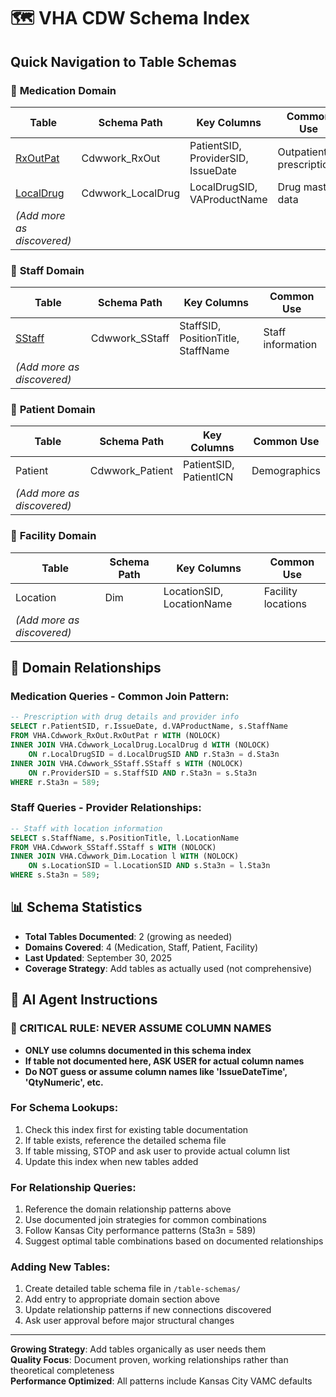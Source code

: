 # 🗺️ VHA CDW Schema Index

## Quick Navigation to Table Schemas

### 💊 **Medication Domain**
| Table | Schema Path | Key Columns | Common Use |
|-------|-------------|-------------|------------|
| [RxOutPat](./table-schemas/RxOutPat.md) | Cdwwork_RxOut | PatientSID, ProviderSID, IssueDate | Outpatient prescriptions |
| [LocalDrug](./table-schemas/LocalDrug.md) | Cdwwork_LocalDrug | LocalDrugSID, VAProductName | Drug master data |
| *(Add more as discovered)* | | | |

### 👥 **Staff Domain**  
| Table | Schema Path | Key Columns | Common Use |
|-------|-------------|-------------|------------|
| [SStaff](./table-schemas/SStaff.md) | Cdwwork_SStaff | StaffSID, PositionTitle, StaffName | Staff information |
| *(Add more as discovered)* | | | |

### 🏥 **Patient Domain**
| Table | Schema Path | Key Columns | Common Use |
|-------|-------------|-------------|------------|
| Patient | Cdwwork_Patient | PatientSID, PatientICN | Demographics |
| *(Add more as discovered)* | | | |

### 🏢 **Facility Domain**
| Table | Schema Path | Key Columns | Common Use |
|-------|-------------|-------------|------------|
| Location | Dim | LocationSID, LocationName | Facility locations |
| *(Add more as discovered)* | | | |

## 🔗 **Domain Relationships**

### **Medication Queries - Common Join Pattern:**
```sql
-- Prescription with drug details and provider info
SELECT r.PatientSID, r.IssueDate, d.VAProductName, s.StaffName
FROM VHA.Cdwwork_RxOut.RxOutPat r WITH (NOLOCK)
INNER JOIN VHA.Cdwwork_LocalDrug.LocalDrug d WITH (NOLOCK)
    ON r.LocalDrugSID = d.LocalDrugSID AND r.Sta3n = d.Sta3n
INNER JOIN VHA.Cdwwork_SStaff.SStaff s WITH (NOLOCK)
    ON r.ProviderSID = s.StaffSID AND r.Sta3n = s.Sta3n
WHERE r.Sta3n = 589;
```

### **Staff Queries - Provider Relationships:**
```sql  
-- Staff with location information
SELECT s.StaffName, s.PositionTitle, l.LocationName
FROM VHA.Cdwwork_SStaff.SStaff s WITH (NOLOCK)
INNER JOIN VHA.Cdwwork_Dim.Location l WITH (NOLOCK)
    ON s.LocationSID = l.LocationSID AND s.Sta3n = l.Sta3n
WHERE s.Sta3n = 589;
```

## 📊 **Schema Statistics**
- **Total Tables Documented**: 2 (growing as needed)
- **Domains Covered**: 4 (Medication, Staff, Patient, Facility)
- **Last Updated**: September 30, 2025
- **Coverage Strategy**: Add tables as actually used (not comprehensive)

## 🎯 **AI Agent Instructions**

### **🚨 CRITICAL RULE: NEVER ASSUME COLUMN NAMES**
- **ONLY use columns documented in this schema index**
- **If table not documented here, ASK USER for actual column names**
- **Do NOT guess or assume column names like 'IssueDateTime', 'QtyNumeric', etc.**

### **For Schema Lookups:**
1. Check this index first for existing table documentation
2. If table exists, reference the detailed schema file  
3. If table missing, STOP and ask user to provide actual column list
4. Update this index when new tables added

### **For Relationship Queries:**
1. Reference the domain relationship patterns above
2. Use documented join strategies for common combinations  
3. Follow Kansas City performance patterns (Sta3n = 589)
4. Suggest optimal table combinations based on documented relationships

### **Adding New Tables:**
1. Create detailed table schema file in `/table-schemas/`
2. Add entry to appropriate domain section above
3. Update relationship patterns if new connections discovered
4. Ask user approval before major structural changes

---
**Growing Strategy**: Add tables organically as user needs them  
**Quality Focus**: Document proven, working relationships rather than theoretical completeness  
**Performance Optimized**: All patterns include Kansas City VAMC defaults